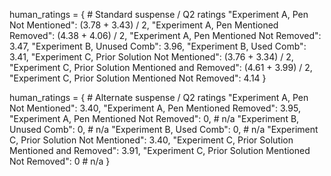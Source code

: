 human_ratings = { # Standard suspense / Q2 ratings
    "Experiment A, Pen Not Mentioned": (3.78 + 3.43) / 2,
    "Experiment A, Pen Mentioned Removed": (4.38 + 4.06) / 2,
    "Experiment A, Pen Mentioned Not Removed": 3.47,
    "Experiment B, Unused Comb": 3.96,
    "Experiment B, Used Comb": 3.41,
    "Experiment C, Prior Solution Not Mentioned": (3.76 + 3.34) / 2,
    "Experiment C, Prior Solution Mentioned and Removed": (4.61 + 3.99) / 2,
    "Experiment C, Prior Solution Mentioned Not Removed": 4.14
}

human_ratings = { # Alternate suspense / Q2 ratings
    "Experiment A, Pen Not Mentioned": 3.40,
    "Experiment A, Pen Mentioned Removed": 3.95,
    "Experiment A, Pen Mentioned Not Removed": 0, # n/a
    "Experiment B, Unused Comb": 0, # n/a
    "Experiment B, Used Comb": 0, # n/a
    "Experiment C, Prior Solution Not Mentioned": 3.40,
    "Experiment C, Prior Solution Mentioned and Removed": 3.91,
    "Experiment C, Prior Solution Mentioned Not Removed": 0 # n/a
}